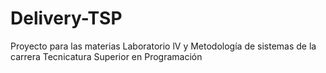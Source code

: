 # Delivery-TSP
Proyecto para las materias Laboratorio lV y Metodología de sistemas de la carrera Tecnicatura Superior en Programación
